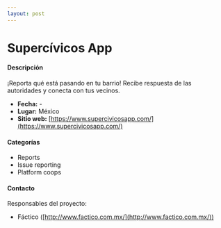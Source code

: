 ```yaml
---
layout: post
---
```


# Supercívicos App

#### Descripción

¡Reporta qué está pasando en tu barrio! Recibe respuesta de las autoridades y conecta con tus vecinos.

- **Fecha:** -
- **Lugar:** México
- **Sitio web:** [https://www.supercivicosapp.com/](https://www.supercivicosapp.com/)

#### Categorías

* Reports
* Issue reporting
* Platform coops

#### Contacto

Responsables del proyecto:

- Fáctico ([http://www.factico.com.mx/](http://www.factico.com.mx/))
